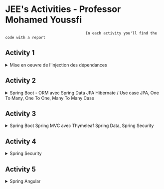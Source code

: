   # JEE's Activities - Professor Mohamed Youssfi
                                        In each activity you'll find the code with a report                                        

## Activity 1 
<details>
<summary>Mise en oeuvre de l'injection des dépendances</summary>
  
#### part 1 : https://github.com/HousnaAghzer/Aghzer-Housna-JEE/tree/master/enset_ioc
- report : https://github.com/HousnaAghzer/Aghzer-Housna-JEE/blob/master/enset_ioc/README.md

#### part 2 : https://github.com/HousnaAghzer/Aghzer-Housna-JEE/tree/master/enset_ioc_2
- report : https://github.com/HousnaAghzer/Aghzer-Housna-JEE/blob/master/enset_ioc_2/README.md
  
</details>

## Activity 2 
<details>
<summary>Spring Boot - ORM avec Spring Data JPA Hibernate / Use case JPA, One To Many, One To One, Many To Many Case</summary>
  
#### part 1 : https://github.com/HousnaAghzer/Aghzer-Housna-JEE/tree/master/jpa-ap
- report : https://github.com/HousnaAghzer/Aghzer-Housna-JEE/blob/master/jpa-ap/README.md

#### part 2 : https://github.com/HousnaAghzer/Aghzer-Housna-JEE/tree/master/hospital
- report : https://github.com/HousnaAghzer/Aghzer-Housna-JEE/blob/master/hospital/README.md

#### part 3 : https://github.com/HousnaAghzer/Aghzer-Housna-JEE/tree/master/jpa-emsi
- report : https://github.com/HousnaAghzer/Aghzer-Housna-JEE/blob/master/jpa-emsi/README.md
</details>

## Activity 3
<details>
<summary>Spring Boot Spring MVC avec Thymeleaf Spring Data, Spring Security</summary>
  
https://github.com/HousnaAghzer/Aghzer-Housna-JEE/tree/master/patients-mvc
- report : https://github.com/HousnaAghzer/Aghzer-Housna-JEE/blob/master/patients-mvc/README.md
</details>

## Activity 4
<details>
<summary>Spring Security</summary>
  
https://github.com/HousnaAghzer/Aghzer-Housna-JEE/tree/master/unsecured-hospital-app-main
- report : https://github.com/HousnaAghzer/Aghzer-Housna-JEE/blob/master/unsecured-hospital-app-main/README.md
</details>

## Activity 5
<details>
<summary>Spring Angular</summary>
  
https://github.com/AghzerHousna/Aghzer-Housna-JEE/tree/master/ebanking-backend
- report : https://github.com/HousnaAghzer/Aghzer-Housna-JEE/blob/master/ebanking-backend/README.md
</details>




